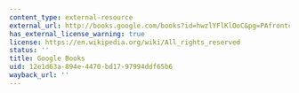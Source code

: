 ```yaml
---
content_type: external-resource
external_url: http://books.google.com/books?id=hwzlYFlKlOoC&pg=PAfrontcover
has_external_license_warning: true
license: https://en.wikipedia.org/wiki/All_rights_reserved
status: ''
title: Google Books
uid: 12e1d63a-894e-4470-bd17-97994ddf65b6
wayback_url: ''
---
```

